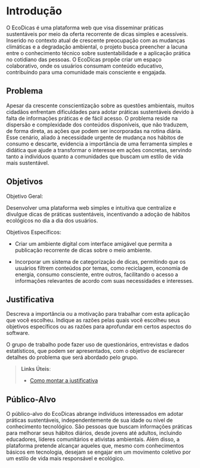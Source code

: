 # Introdução

O EcoDicas é uma plataforma web que visa disseminar práticas sustentáveis por meio da oferta recorrente de dicas simples e acessíveis. Inserido no contexto atual de crescente preocupação com as mudanças climáticas e a degradação ambiental, o projeto busca preencher a lacuna entre o conhecimento técnico sobre sustentabilidade e a aplicação prática no cotidiano das pessoas. O EcoDicas propõe criar um espaço colaborativo, onde os usuários consumam conteúdo educativo, contribuindo para uma comunidade mais consciente e engajada.

## Problema
Apesar da crescente conscientização sobre as questões ambientais, muitos cidadãos enfrentam dificuldades para adotar práticas sustentáveis devido à falta de informações práticas e de fácil acesso. O problema reside na dispersão e complexidade dos conteúdos disponíveis, que não traduzem, de forma direta, as ações que podem ser incorporadas na rotina diária. Esse cenário, aliado à necessidade urgente de mudança nos hábitos de consumo e descarte, evidencia a importância de uma ferramenta simples e didática que ajude a transformar o interesse em ações concretas, servindo tanto a indivíduos quanto a comunidades que buscam um estilo de vida mais sustentável.

## Objetivos

Objetivo Geral:

Desenvolver uma plataforma web simples e intuitiva que centralize e divulgue dicas de práticas sustentáveis, incentivando a adoção de hábitos ecológicos no dia a dia dos usuários.

Objetivos Específicos:

* Criar um ambiente digital com interface amigável que permita a publicação recorrente de dicas sobre o meio ambiente.

* Incorporar um sistema de categorização de dicas, permitindo que os usuários filtrem conteúdos por temas, como reciclagem, economia de energia, consumo consciente, entre outros, facilitando o acesso a informações relevantes de acordo com suas necessidades e interesses.

## Justificativa

Descreva a importância ou a motivação para trabalhar com esta aplicação que você escolheu. Indique as razões pelas quais você escolheu seus objetivos específicos ou as razões para aprofundar em certos aspectos do software.

O grupo de trabalho pode fazer uso de questionários, entrevistas e dados estatísticos, que podem ser apresentados, com o objetivo de esclarecer detalhes do problema que será abordado pelo grupo.

> **Links Úteis**:
> - [Como montar a justificativa](https://guiadamonografia.com.br/como-montar-justificativa-do-tcc/)

## Público-Alvo

O público-alvo do EcoDicas abrange indivíduos interessados em adotar práticas sustentáveis, independentemente de sua idade ou nível de conhecimento tecnológico. São pessoas que buscam informações práticas para melhorar seus hábitos diários, desde jovens até adultos, incluindo educadores, líderes comunitários e ativistas ambientais. Além disso, a plataforma pretende alcançar aqueles que, mesmo com conhecimentos básicos em tecnologia, desejam se engajar em um movimento coletivo por um estilo de vida mais responsável e ecológico.



